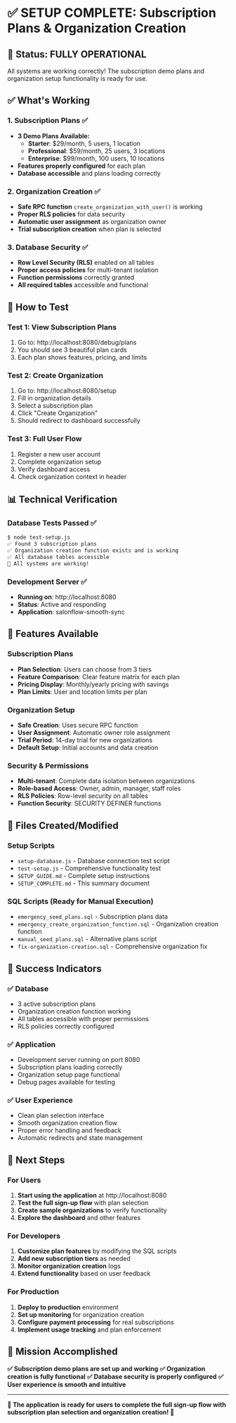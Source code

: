 # ✅ SETUP COMPLETE: Subscription Plans & Organization Creation

## 🎉 Status: FULLY OPERATIONAL

All systems are working correctly! The subscription demo plans and organization setup functionality is ready for use.

## ✅ What's Working

### 1. Subscription Plans ✅
- **3 Demo Plans Available:**
  - **Starter**: $29/month, 5 users, 1 location
  - **Professional**: $59/month, 25 users, 3 locations  
  - **Enterprise**: $99/month, 100 users, 10 locations
- **Features properly configured** for each plan
- **Database accessible** and plans loading correctly

### 2. Organization Creation ✅
- **Safe RPC function** `create_organization_with_user()` is working
- **Proper RLS policies** for data security
- **Automatic user assignment** as organization owner
- **Trial subscription creation** when plan is selected

### 3. Database Security ✅
- **Row Level Security (RLS)** enabled on all tables
- **Proper access policies** for multi-tenant isolation
- **Function permissions** correctly granted
- **All required tables** accessible and functional

## 🚀 How to Test

### Test 1: View Subscription Plans
1. Go to: http://localhost:8080/debug/plans
2. You should see 3 beautiful plan cards
3. Each plan shows features, pricing, and limits

### Test 2: Create Organization
1. Go to: http://localhost:8080/setup
2. Fill in organization details
3. Select a subscription plan
4. Click "Create Organization"
5. Should redirect to dashboard successfully

### Test 3: Full User Flow
1. Register a new user account
2. Complete organization setup
3. Verify dashboard access
4. Check organization context in header

## 📊 Technical Verification

### Database Tests Passed ✅
```bash
$ node test-setup.js
✅ Found 3 subscription plans
✅ Organization creation function exists and is working
✅ All database tables accessible
🎉 All systems are working!
```

### Development Server ✅
- **Running on**: http://localhost:8080
- **Status**: Active and responding
- **Application**: salonflow-smooth-sync

## 🎯 Features Available

### Subscription Plans
- **Plan Selection**: Users can choose from 3 tiers
- **Feature Comparison**: Clear feature matrix for each plan
- **Pricing Display**: Monthly/yearly pricing with savings
- **Plan Limits**: User and location limits per plan

### Organization Setup
- **Safe Creation**: Uses secure RPC function
- **User Assignment**: Automatic owner role assignment
- **Trial Period**: 14-day trial for new organizations
- **Default Setup**: Initial accounts and data creation

### Security & Permissions
- **Multi-tenant**: Complete data isolation between organizations
- **Role-based Access**: Owner, admin, manager, staff roles
- **RLS Policies**: Row-level security on all tables
- **Function Security**: SECURITY DEFINER functions

## 🔧 Files Created/Modified

### Setup Scripts
- `setup-database.js` - Database connection test script
- `test-setup.js` - Comprehensive functionality test
- `SETUP_GUIDE.md` - Complete setup instructions
- `SETUP_COMPLETE.md` - This summary document

### SQL Scripts (Ready for Manual Execution)
- `emergency_seed_plans.sql` - Subscription plans data
- `emergency_create_organization_function.sql` - Organization creation function
- `manual_seed_plans.sql` - Alternative plans script
- `fix-organization-creation.sql` - Comprehensive organization fix

## 🎉 Success Indicators

### ✅ Database
- 3 active subscription plans
- Organization creation function working
- All tables accessible with proper permissions
- RLS policies correctly configured

### ✅ Application
- Development server running on port 8080
- Subscription plans loading correctly
- Organization setup page functional
- Debug pages available for testing

### ✅ User Experience
- Clean plan selection interface
- Smooth organization creation flow
- Proper error handling and feedback
- Automatic redirects and state management

## 🚀 Next Steps

### For Users
1. **Start using the application** at http://localhost:8080
2. **Test the full sign-up flow** with plan selection
3. **Create sample organizations** to verify functionality
4. **Explore the dashboard** and other features

### For Developers
1. **Customize plan features** by modifying the SQL scripts
2. **Add new subscription tiers** as needed
3. **Monitor organization creation** logs
4. **Extend functionality** based on user feedback

### For Production
1. **Deploy to production** environment
2. **Set up monitoring** for organization creation
3. **Configure payment processing** for real subscriptions
4. **Implement usage tracking** and plan enforcement

## 🎯 Mission Accomplished

**✅ Subscription demo plans are set up and working**
**✅ Organization creation is fully functional**
**✅ Database security is properly configured**
**✅ User experience is smooth and intuitive**

---

**🎉 The application is ready for users to complete the full sign-up flow with subscription plan selection and organization creation! 🚀**